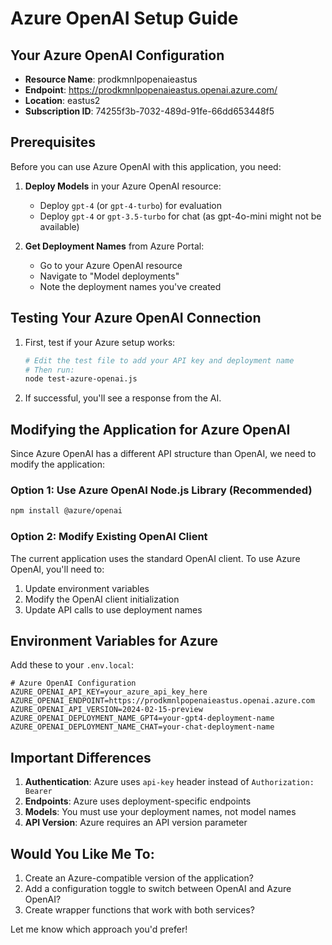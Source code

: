 # Azure OpenAI Setup Guide

## Your Azure OpenAI Configuration

- **Resource Name**: prodkmnlpopenaieastus
- **Endpoint**: https://prodkmnlpopenaieastus.openai.azure.com/
- **Location**: eastus2
- **Subscription ID**: 74255f3b-7032-489d-91fe-66dd653448f5

## Prerequisites

Before you can use Azure OpenAI with this application, you need:

1. **Deploy Models** in your Azure OpenAI resource:
   - Deploy `gpt-4` (or `gpt-4-turbo`) for evaluation
   - Deploy `gpt-4` or `gpt-3.5-turbo` for chat (as gpt-4o-mini might not be available)

2. **Get Deployment Names** from Azure Portal:
   - Go to your Azure OpenAI resource
   - Navigate to "Model deployments"
   - Note the deployment names you've created

## Testing Your Azure OpenAI Connection

1. First, test if your Azure setup works:
   ```bash
   # Edit the test file to add your API key and deployment name
   # Then run:
   node test-azure-openai.js
   ```

2. If successful, you'll see a response from the AI.

## Modifying the Application for Azure OpenAI

Since Azure OpenAI has a different API structure than OpenAI, we need to modify the application:

### Option 1: Use Azure OpenAI Node.js Library (Recommended)

```bash
npm install @azure/openai
```

### Option 2: Modify Existing OpenAI Client

The current application uses the standard OpenAI client. To use Azure OpenAI, you'll need to:

1. Update environment variables
2. Modify the OpenAI client initialization
3. Update API calls to use deployment names

## Environment Variables for Azure

Add these to your `.env.local`:

```env
# Azure OpenAI Configuration
AZURE_OPENAI_API_KEY=your_azure_api_key_here
AZURE_OPENAI_ENDPOINT=https://prodkmnlpopenaieastus.openai.azure.com
AZURE_OPENAI_API_VERSION=2024-02-15-preview
AZURE_OPENAI_DEPLOYMENT_NAME_GPT4=your-gpt4-deployment-name
AZURE_OPENAI_DEPLOYMENT_NAME_CHAT=your-chat-deployment-name
```

## Important Differences

1. **Authentication**: Azure uses `api-key` header instead of `Authorization: Bearer`
2. **Endpoints**: Azure uses deployment-specific endpoints
3. **Models**: You must use your deployment names, not model names
4. **API Version**: Azure requires an API version parameter

## Would You Like Me To:

1. Create an Azure-compatible version of the application?
2. Add a configuration toggle to switch between OpenAI and Azure OpenAI?
3. Create wrapper functions that work with both services?

Let me know which approach you'd prefer!